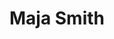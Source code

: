 ---
pid: llp519
title: Maja Smith
location_transcription: 
coordinates: "[-75.1656784, 39.9556166]"
zipcode: '19120'
gen_neighborhood: North Philadelphia
neighborhood: Logan,Olney
outside_phl: 
age: '8'
age_range: 6-13
instagram: 
image_file_name: llp_519.jpg
proposal_transcription: This is my mom and bunny
topic: Animals,Family
topic_summary: 0, 0
type: Other No Form
keywords_other: bunny, rabbit, pet, mom, mothers
credit: 
image_labels: 
twitter: 
facebook: 
permalink: "/monuments/llp519/"
layout: item-page
---